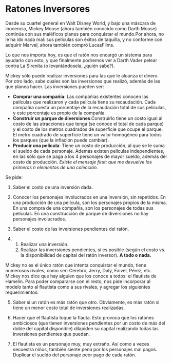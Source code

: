 # Ratones Inversores
Desde su cuartel general en Walt Disney World, y bajo una máscara
de inocencia, Mickey Mouse (ahora también conocido como
Darth Mouse) continúa con sus maléficos planes para conquistar el
mundo.Por ahora, no le ha ido nada mal: sus películas son éxitos de
taquilla, y no conforme con adquirir Marvel, ahora también compró
LucasFilms.

Lo que nos importa hoy, es que el ratón nos encargó un
sistema para ayudarlo con esto, y que finalmente podremos
ver a Darth Vader pelear contra La Sirenita (o levantándosela, ¿quién
sabe?).

Mickey sólo puede realizar inversiones para las que le alcanza el dinero. Por otro lado, sabe cuales son las
inversiones que realizó, además de las que planea hacer. Las inversiones pueden ser:
- **Comprar una compañía**: Las compañías existentes conocen las películas que realizaron y cada película tiene su recaudación. Cada compañía cuesta un porcentaje de la recaudación total de sus películas, y este porcentaje es propio de la compañía.
- **Construir un parque de diversiones**.Construirlo tiene un costo igual al costo de las atracciones que tenga (se conoce el total de cada parque) y el costo de los metros cuadrados de superficie que ocupe el parque. El metro cuadrado de superficie tiene un valor homogéneo para todos los parques (que la inflación puede cambiar).
- **Producir una película**: Tiene un costo de producción, al que se le suma el sueldo de cada personaje. Además existen películas independientes, en las sólo que se paga a los 4 personajes de mayor sueldo, además del costo de producción. *Existe el mensaje first: que me devuelve los primeros n elementos de una colección.*
  
Se pide:
1. Saber el costo de una inversión dada.

2. Conocer los personajes involucrados en una inversión, sin repetidos. En una producción de una película, son los personajes propios de la misma. En una compra de una compañía, son los personajes de todas sus películas. En una construcción de parque de diversiones no hay personajes involucrados.
   
3. Saber el costo de las inversiones pendientes del ratón.

4. 
   1. Realizar una inversión.
   2. Realizar las inversiones pendientes, si es posible (según el costo vs. la disponibilidad de capital del ratón inversor). **A todo o nada.**

Mickey no es el único ratón que intenta conquistar el mundo, tiene numerosos rivales, como ser: Cerebro, Jerry, Daly, Faivel, Pérez, etc. Mickey nos dice que hay alguien que los conoce a todos: el flautista de Hamelín. Para poder compararse con el resto, nos pide incorporar al modelo tanto al flautista como a sus rivales, y agregar los siguientes requerimientos:

5. Saber si un ratón es más ratón que otro. Obviamente, es más ratón si tiene un menor costo total de inversiones realizadas.
   
6. Hacer que el flautista toque la flauta. Esto provoca que los ratones ambiciosos (que tienen inversiones
pendientes por un costo de más del doble del capital disponible) dilapiden su capital realizando todas las
inversiones pendientes que puedan.

7. El flautista es un personaje muy, muy extraño. Así como a veces secuestra niños, también siente pena por los personajes mal pagos. Duplicar el sueldo del personaje peor pago de cada ratón.